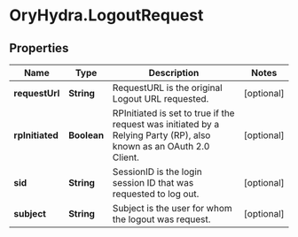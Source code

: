 # OryHydra.LogoutRequest

## Properties
Name | Type | Description | Notes
------------ | ------------- | ------------- | -------------
**requestUrl** | **String** | RequestURL is the original Logout URL requested. | [optional] 
**rpInitiated** | **Boolean** | RPInitiated is set to true if the request was initiated by a Relying Party (RP), also known as an OAuth 2.0 Client. | [optional] 
**sid** | **String** | SessionID is the login session ID that was requested to log out. | [optional] 
**subject** | **String** | Subject is the user for whom the logout was request. | [optional] 


